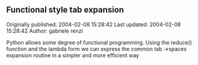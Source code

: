 ## Functional  style tab expansion 
Originally published: 2004-02-08 15:28:42 
Last updated: 2004-02-08 15:28:42 
Author: gabriele renzi 
 
Python allows some degree of functional programming. Using the reduce() function and the lambda form we can express the common tab ->spaces expansion routine in a simpler and more efficient way